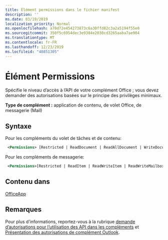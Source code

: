 ```yaml
---
title: Élément permissions dans le fichier manifest
description: ''
ms.date: 03/19/2019
localization_priority: Normal
ms.openlocfilehash: a70d72e454273873c6a30ffd82c3a2a5194f55e0
ms.sourcegitcommit: 350f5c6954dec3e9384e2030cd3265aaba7ae904
ms.translationtype: MT
ms.contentlocale: fr-FR
ms.lasthandoff: 12/23/2019
ms.locfileid: "40851305"
---
```

# <a name="permissions-element"></a>Élément Permissions

Spécifie le niveau d’accès à l’API de votre complément Office ; vous devez demander des autorisations basées sur le principe des privilèges minimaux.

**Type de complément :** application de contenu, de volet Office, de messagerie (Mail)

## <a name="syntax"></a>Syntaxe

Pour les compléments du volet de tâches et de contenu:

```XML
 <Permissions> [Restricted | ReadDocument | ReadAllDocument | WriteDocument | ReadWriteDocument]</Permissions>
```

Pour les compléments de messagerie:

```XML
 <Permissions>[Restricted | ReadItem | ReadWriteItem | ReadWriteMailbox]</Permissions>
```

## <a name="contained-in"></a>Contenu dans

[OfficeApp](officeapp.md)

## <a name="remarks"></a>Remarques

Pour plus d’informations, reportez-vous à la rubrique [demande d’autorisations pour l’utilisation des API dans les compléments](/office/dev/add-ins/develop/requesting-permissions-for-api-use-in-content-and-task-pane-add-ins) et [Présentation des autorisations de complément Outlook](/outlook/add-ins/understanding-outlook-add-in-permissions).
